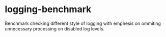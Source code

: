# logging-benchmark

Benchmark checking different style of logging with emphesis on ommiting unnecessary processing on disabled log levels.
